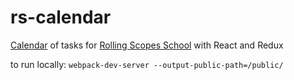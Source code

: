 # rs-calendar
[Calendar](http://car-park-attendant-paw-10772.bitballoon.com/) of tasks for [Rolling Scopes School](https://school.rollingscopes.com/) 
with React and Redux

to run locally: 
```webpack-dev-server --output-public-path=/public/```
